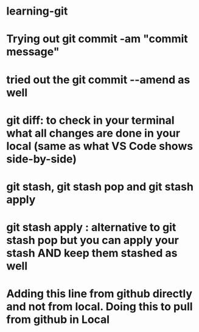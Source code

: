 # learning-git
# Trying out git commit -am "commit message"
# tried out the git commit --amend as well

# git diff: to check in your terminal what all changes are done in your local (same as what VS Code shows side-by-side)

# git stash, git stash pop and git stash apply
# git stash apply : alternative to git stash pop but you can apply your stash AND keep them stashed as well

# Adding this line from github directly and not from local. Doing this to pull from github in Local
